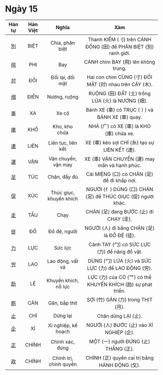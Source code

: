 # Ngày 15

| Hán tự | Hán Việt | Nghĩa | Xàm |
| :---: | :---: | :---: | :---: |
| [<span class="stroke-order">別</span>](https://mazii.net/vi-VN/search/kanji/javi/%E5%88%A5) | BIỆT | Chia, phân biệt | Thanh KIẾM (刂) trên CÁNH ĐỒNG (田) để PHÂN BIỆT (別) ranh giới. |
| [<span class="stroke-order">飛</span>](https://mazii.net/vi-VN/search/kanji/javi/%E9%A3%9B) | PHI | Bay | CÁNH chim BAY (飛) lên không trung. |
| [<span class="stroke-order">対</span>](https://mazii.net/vi-VN/search/kanji/javi/%E5%AF%BE) | ĐỐI | Đối lại, đối mặt | Hai con chim CÙNG (寸) ĐỐI MẶT (対) nhau trên CÂY (木). |
| [<span class="stroke-order">畑</span>](https://mazii.net/vi-VN/search/kanji/javi/%E7%95%91) | ĐIỀN | Nương, ruộng | RUỘNG (田) ĐẤT (土) trồng LỬA (火) là NƯƠNG (畑). |
| [<span class="stroke-order">車</span>](https://mazii.net/vi-VN/search/kanji/javi/%E8%BB%8A) | XA | Xe cộ | Bánh XE (車) có TRỤC (丨) và BÁNH XE (車) quay. |
| [<span class="stroke-order">庫</span>](https://mazii.net/vi-VN/search/kanji/javi/%E5%BA%AB) | KHỐ | Kho, kho chứa | NHÀ (广) có XE (車) là KHO (庫) chứa xe. |
| [<span class="stroke-order">連</span>](https://mazii.net/vi-VN/search/kanji/javi/%E9%80%A3) | LIÊN | Liên tục, liên kết | XE (車) kéo sợi CHỈ (糸) tạo sự LIÊN KẾT (連). |
| [<span class="stroke-order">運</span>](https://mazii.net/vi-VN/search/kanji/javi/%E9%81%8B) | VẬN | Vận chuyển, vận may | XE (車) VẬN CHUYỂN (運) may mắn và hạnh phúc. |
| [<span class="stroke-order">足</span>](https://mazii.net/vi-VN/search/kanji/javi/%E8%B6%B3) | TÚC | Chân, đầy đủ | Cái MIỆNG (口) có CHÂN (足) để đi khắp nơi. |
| [<span class="stroke-order">促</span>](https://mazii.net/vi-VN/search/kanji/javi/%E4%BF%83) | XÚC | Thúc giục, khuyến khích | NGƯỜI (亻) DÙNG (口) CHÂN (足) để THÚC GIỤC (促) người khác. |
| [<span class="stroke-order">走</span>](https://mazii.net/vi-VN/search/kanji/javi/%E8%B5%B0) | TẨU | Chạy | CHÂN (足) đang BƯỚC (止) đi CHẠY (走). |
| [<span class="stroke-order">徒</span>](https://mazii.net/vi-VN/search/kanji/javi/%E5%BE%92) | ĐỒ | Đồ đệ, người | NGƯỜI (人) đi bằng CHÂN (足) là ĐỒ ĐỆ (徒). |
| [<span class="stroke-order">力</span>](https://mazii.net/vi-VN/search/kanji/javi/%E5%8A%9B) | LỰC | Sức lực | Cánh TAY (勹) có SỨC LỰC (力) để nâng đồ vật. |
| [<span class="stroke-order">労</span>](https://mazii.net/vi-VN/search/kanji/javi/%E5%8A%B4) | LAO | Lao động, vất vả | DÙNG (勹) LỬA (火) và SỨC LỰC (力) để LAO ĐỘNG (労). |
| [<span class="stroke-order">励</span>](https://mazii.net/vi-VN/search/kanji/javi/%E5%8A%B1) | LỆ | Khuyến khích, nỗ lực | LỰC (力) của CỎ (艹) có thể KHUYẾN KHÍCH (励) sự phát triển. |
| [<span class="stroke-order">筋</span>](https://mazii.net/vi-VN/search/kanji/javi/%E7%AD%8B) | CÂN | Gân, bắp thịt | SỢI (竹) GÂN (力) trong THỊT (月). |
| [<span class="stroke-order">止</span>](https://mazii.net/vi-VN/search/kanji/javi/%E6%AD%A2) | CHỈ | Dừng lại | Chân dừng LẠI (止). |
| [<span class="stroke-order">企</span>](https://mazii.net/vi-VN/search/kanji/javi/%E4%BC%81) | XÍ | Xí nghiệp, kế hoạch | NGƯỜI (人) BƯỚC (止) vào XÍ NGHIỆP (企). |
| [<span class="stroke-order">正</span>](https://mazii.net/vi-VN/search/kanji/javi/%E6%AD%A3) | CHÍNH | Chính xác, đúng | MỘT (一) người ĐỨNG (止) THẲNG (正). |
| [<span class="stroke-order">政</span>](https://mazii.net/vi-VN/search/kanji/javi/%E6%94%BF) | CHÍNH | Chính trị, chính quyền | CHÍNH (正) quyền cai trị bằng HÀNH ĐỘNG (攵). |

